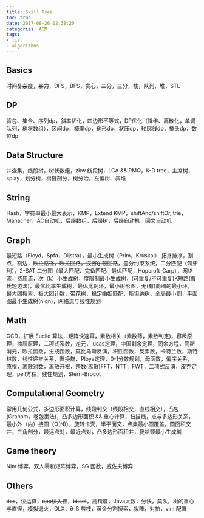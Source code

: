 ```yaml
---
title: Skill Tree
toc: true
date: 2017-08-26 02:38:20
categories: ACM
tags:
- list
- algorithms
---
```


## Basics
~~时间复杂度~~，~~暴力~~，DFS，BFS，贪心，~~二分~~，三分，栈，队列，堆，STL

## DP
背包、集合、序列dp，斜率优化，四边形不等式，DP优化（降维、离散化，单调队列，树状数组），区间dp，概率dp，树形dp，状压dp，轮廓线dp，插头dp，数位dp

## Data Structure
~~并查集~~，线段树，~~树状数组~~，zkw 线段树，LCA && RMQ，K-D tree，主席树，splay，划分树，树链剖分，树分治，左偏树、斜堆

## String
Hash，字符串最小最大表示，KMP，Extend KMP，shiftAnd/shiftOr, trie，Manacher，AC自动机，后缀数组，后缀树，后缀自动机，回文自动机

## Graph
最短路（Floyd，Spfa，Dijstra），最小生成树（Prim，Kruskal）
~~拓扑排序~~，割点，割边，~~欧拉路径，欧拉回路，汉密尔顿回路~~，差分约束系统，二分匹配（匈牙利），2-SAT
二分图（最大匹配、完备匹配、最优匹配，Hopcroft-Carp），网络流，费用流，次（k）小生成树，度限制最小生成树，(可重复/不可重复)K短路(曹氏短边法)，最优比率生成树，最优比例环，最小树形图，无(有)向图的最小环，最大团搜索，极大团计数，带花树，稳定婚姻匹配，斯坦纳树，全局最小割，平面图最小生成树(nlgn)，网络流与线性规划

## Math
GCD，扩展 Euclid 算法，矩阵快速幂，素数相关（素数筛，素数判定)，容斥原理，抽屉原理，二项式系数，逆元，lucas定理，中国剩余定理，同余方程，高斯消元，欧拉函数，生成函数，莫比乌斯反演，积性函数，反素数，卡特兰数，斯特林数，线性递推关系，置换群，Ploya定理，0-1分数规划，母函数，偏序关系，原根，离散对数，离散开根，整数(离散)FFT，NTT，FWT，二项式反演，皮克定理，pell方程，线性规划，Stern-Brocot

## Computational Geometry
常用几何公式，多边形面积计算，线段判交（线段相交，直线相交），凸包(Graham，卷包裹法)，凸多边形面积 && 重心计算，扫描线，点与多边形关系，最小外（内）接圆（O(N)），旋转卡壳，半平面交，点集最小圆覆盖，圆面积交并，三角剖分，最远点对，最近点对，凸多边形面积并，曼哈顿最小生成树

## Game theory
Nim 博弈，双人零和矩阵博弈，SG 函数，威佐夫博弈

## Others
~~tips~~，位运算，~~cpp读入挂~~，~~bitset~~，高精度，Java大数，分快，莫队，树的重心与直径，模拟退火，DLX，∂-ß 剪枝，黄金分割搜索，拟阵，对拍，vim 配置
